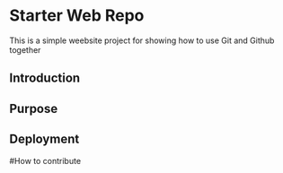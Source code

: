 # Starter Web Repo

This is a simple weebsite project for showing how to use Git and Github together
## Introduction


## Purpose

## Deployment

#How to contribute